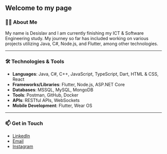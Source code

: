 ## Welcome to my page

### 👨‍💻 About Me

My name is Desislav and I am currently finishing my ICT & Software Engineering study. My journey so far has included working on various projects utilizing Java, C#, Node.js, and Flutter, among other technologies.

---

### 🛠️ Technologies & Tools
- **Languages**: Java, C#, C++, JavaScript, TypeScript, Dart, HTML & CSS, React
- **Frameworks/Libraries**: Flutter, Node.js, ASP.NET Core
- **Databases**: MSSQL, MySQL, MongoDB
- **Tools**: Postman, GitHub, Docker
- **APIs**: RESTful APIs, WebSockets
- **Mobile Development**: Flutter, Wear OS

---

### 📫 Get in Touch
- [LinkedIn](https://www.linkedin.com/in/deshristov/)
- [Email](mailto:desislav.hristovv@gmail.com)
- [Instagram](https://www.instagram.com/k1kohristov)
<!--
**destheboss/destheboss** is a ✨ _special_ ✨ repository because its `README.md` (this file) appears on your GitHub profile.

Here are some ideas to get you started:

- 🔭 I’m currently working on ...
- 🌱 I’m currently learning ...
- 👯 I’m looking to collaborate on ...
- 🤔 I’m looking for help with ...
- 💬 Ask me about ...
- 📫 How to reach me: ...
- 😄 Pronouns: ...
- ⚡ Fun fact: ...
-->
